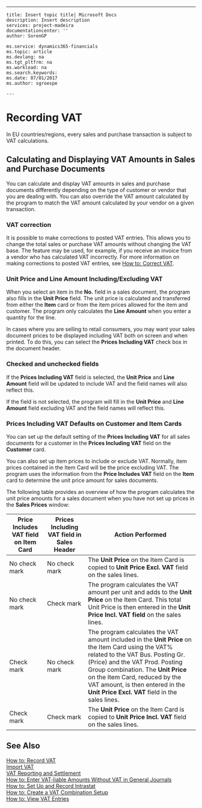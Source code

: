 ---
    title: Insert topic title| Microsoft Docs
    description: Insert description
    services: project-madeira
    documentationcenter: ''
    author: SorenGP

    ms.service: dynamics365-financials
    ms.topic: article
    ms.devlang: na
    ms.tgt_pltfrm: na
    ms.workload: na
    ms.search.keywords:
    ms.date: 07/01/2017
    ms.author: sgroespe

    ---
# Recording VAT
In EU countries\/regions, every sales and purchase transaction is subject to VAT calculations.  
  
## Calculating and Displaying VAT Amounts in Sales and Purchase Documents  
 You can calculate and display VAT amounts in sales and purchase documents differently depending on the type of customer or vendor that you are dealing with. You can also override the VAT amount calculated by the program to match the VAT amount calculated by your vendor on a given transaction.  
  
### VAT correction  
 It is possible to make corrections to posted VAT entries. This allows you to change the total sales or purchase VAT amounts without changing the VAT base. The feature may be used, for example, if you receive an invoice from a vendor who has calculated VAT incorrectly. For more information on making corrections to posted VAT entries, see [How to: Correct VAT](../Finance/how-to-correct-vat.md).  
  
### Unit Price and Line Amount Including\/Excluding VAT  
 When you select an item in the **No.** field in a sales document, the program also fills in the **Unit Price** field. The unit price is calculated and transferred from either the **Item** card or from the item prices allowed for the item and customer. The program only calculates the **Line Amount** when you enter a quantity for the line.  
  
 In cases where you are selling to retail consumers, you may want your sales document prices to be displayed including VAT both on screen and when printed. To do this, you can select the **Prices Including VAT** check box in the document header.  
  
### Checked and unchecked fields  
 If the **Prices Including VAT** field is selected, the **Unit Price** and **Line Amount** field will be updated to include VAT and the field names will also reflect this.  
  
 If the field is not selected, the program will fill in the **Unit Price** and **Line Amount** field excluding VAT and the field names will reflect this.  
  
### Prices Including VAT Defaults on Customer and Item Cards  
 You can set up the default setting of the **Prices Including VAT** for all sales documents for a customer in the **Prices Including VAT** field on the **Customer** card.  
  
 You can also set up item prices to include or exclude VAT. Normally, item prices contained in the Item Card will be the price excluding VAT. The program uses the information from the **Price Includes VAT** field on the **Item** card to determine the unit price amount for sales documents.  
  
 The following table provides an overview of how the program calculates the unit price amounts for a sales document when you have not set up prices in the **Sales Prices** window:  
  
|**Price Includes VAT field on Item Card**|**Prices Including VAT field in Sales Header**|**Action Performed**|  
|-----------------------------------------------|----------------------------------------------------|--------------------------|  
|No check mark|No check mark|The **Unit Price** on the Item Card is copied to **Unit Price Excl. VAT** field on the sales lines.|  
|No check mark|Check mark|The program calculates the VAT amount per unit and adds to the **Unit Price** on the Item Card. This total Unit Price is then entered in the **Unit Price Incl. VAT field** on the sales lines.|  
|Check mark|No check mark|The program calculates the VAT amount included in the **Unit Price** on the Item Card using the VAT% related to the VAT Bus. Posting Gr. \(Price\) and the VAT Prod. Posting Group combination. The **Unit Price** on the Item Card, reduced by the VAT amount, is then entered in the **Unit Price Excl. VAT** field in the sales lines.|  
|Check mark|Check mark|The **Unit Price** on the Item Card is copied to **Unit Price Incl. VAT** field on the sales lines.|  
  
## See Also  
 [How to: Record VAT](../Finance/how-to-record-vat.md)   
 [Import VAT](../Finance/import-vat.md)   
 [VAT Reporting and Settlement](../Finance/vat-reporting-and-settlement.md)   
 [How to: Enter VAT-liable Amounts Without VAT in General Journals](../Finance/how-to-enter-vat-liable-amounts-without-vat-in-general-journals.md)   
 [How to: Set Up and Record Intrastat](../Finance/how-to-set-up-and-record-intrastat.md)   
 [How to: Create a VAT Combination Setup](../Finance/how-to-create-a-vat-combination-setup.md)   
 [How to: View VAT Entries](../Finance/how-to-view-vat-entries.md)